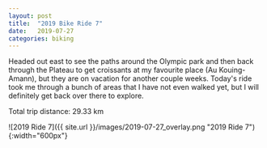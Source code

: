 ```yaml
---
layout: post
title:  "2019 Bike Ride 7"
date:   2019-07-27
categories: biking
---
```


Headed out east to see the paths around the Olympic park and then back through the Plateau to get croissants at my favourite place (Au Kouing-Amann), but they are on vacation for another couple weeks. Today's ride took me through a bunch of areas that I have not even walked yet, but I will definitely get back over there to explore.

Total trip distance: 29.33 km

![2019 Ride 7]({{ site.url }}/images/2019-07-27_overlay.png "2019 Ride 7"){:width="600px"}